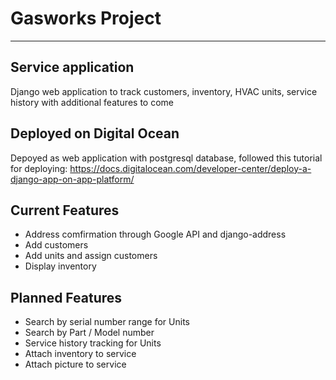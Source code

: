 # Gasworks Project
---
## Service application
Django web application to track customers, inventory, HVAC units, service history with additional features to come

## Deployed on Digital Ocean
Depoyed as web application with postgresql database, followed this tutorial for deploying:
<https://docs.digitalocean.com/developer-center/deploy-a-django-app-on-app-platform/>

## Current Features
- Address comfirmation through Google API and django-address
- Add customers
- Add units and assign customers
- Display inventory

## Planned Features
- Search by serial number range for Units
- Search by Part / Model number
- Service history tracking for Units
- Attach inventory to service
- Attach picture to service

